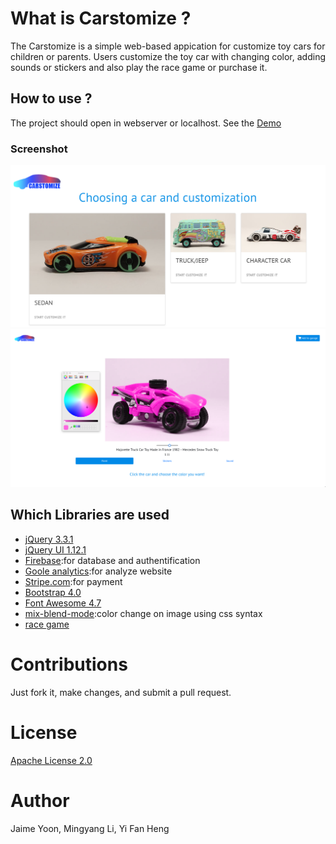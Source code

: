 # What is Carstomize ?
The Carstomize is a simple web-based appication for customize toy cars for children or parents. 
Users customize the toy car with changing color, adding sounds or stickers and also play the race game or purchase it.

## How to use ?
The project should open in webserver or localhost. See the [Demo](https://www.carstomize.xyz)

### Screenshot
![alt homepage](https://raw.githubusercontent.com/designjaime/carstomize/master/screenshots/homepage.png)
![alt customize page](https://raw.githubusercontent.com/designjaime/carstomize/master/screenshots/customizepage.png)


## Which Libraries are used 
* [jQuery 3.3.1](https://jquery.com/download/)
* [jQuery UI 1.12.1](https://jqueryui.com/download/all)
* [Firebase](https://firebase.google.com/docs/?authuser=0):for database and authentification
* [Goole analytics](https://analytics.google.com/):for analyze website
* [Stripe.com](https://stripe.com/):for payment
* [Bootstrap 4.0]()
* [Font Awesome 4.7]()
* [mix-blend-mode](https://developer.mozilla.org/en-US/docs/Web/CSS/mix-blend-mode):color change on image using css syntax
* [race game](https://www.youtube.com/watch?v=oWaGkW1YDmk)

# Contributions
Just fork it, make changes, and submit a pull request.

# License
[Apache License 2.0](https://github.com/tensorflow/tensorflow/blob/master/LICENSE)

# Author
Jaime Yoon, Mingyang Li, Yi Fan Heng
